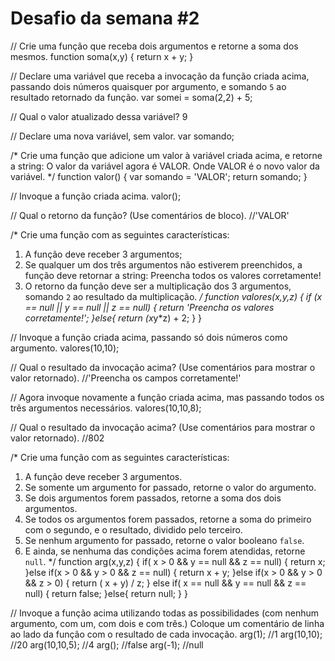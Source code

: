 # Desafio da semana #2

// Crie uma função que receba dois argumentos e retorne a soma dos mesmos.
function soma(x,y) {
return x + y;
}

// Declare uma variável que receba a invocação da função criada acima, passando dois números quaisquer por argumento, e somando `5` ao resultado retornado da função.
var somei = soma(2,2) + 5;

// Qual o valor atualizado dessa variável?
9

// Declare uma nova variável, sem valor.
var somando;

/*
Crie uma função que adicione um valor à variável criada acima, e retorne a string:
    O valor da variável agora é VALOR.
Onde VALOR é o novo valor da variável.
*/
function valor() {
var somando = 'VALOR';
return somando;
}

// Invoque a função criada acima.
valor();

// Qual o retorno da função? (Use comentários de bloco).
//'VALOR'

/*
Crie uma função com as seguintes características:
1. A função deve receber 3 argumentos;
2. Se qualquer um dos três argumentos não estiverem preenchidos, a função deve retornar a string:
    Preencha todos os valores corretamente!
3. O retorno da função deve ser a multiplicação dos 3 argumentos, somando `2` ao resultado da multiplicação.
*/
function valores(x,y,z) {
if (x == null || y == null || z == null) {
return 'Preencha os valores corretamente!';
 }else{
 return (x*y*z) + 2;
 }
} 

// Invoque a função criada acima, passando só dois números como argumento.
valores(10,10);

// Qual o resultado da invocação acima? (Use comentários para mostrar o valor retornado).
//'Preencha os campos corretamente!'

// Agora invoque novamente a função criada acima, mas passando todos os três argumentos necessários.
valores(10,10,8);

// Qual o resultado da invocação acima? (Use comentários para mostrar o valor retornado).
//802

/*
Crie uma função com as seguintes características:
1. A função deve receber 3 argumentos.
2. Se somente um argumento for passado, retorne o valor do argumento.
3. Se dois argumentos forem passados, retorne a soma dos dois argumentos.
4. Se todos os argumentos forem passados, retorne a soma do primeiro com o segundo, e o resultado, dividido pelo terceiro.
5. Se nenhum argumento for passado, retorne o valor booleano `false`.
6. E ainda, se nenhuma das condições acima forem atendidas, retorne `null`.
*/
function arg(x,y,z) {
    if( x > 0 && y == null && z == null) {
     return x;
     }else if(x > 0 && y > 0 && z == null) {
     return x + y;
     }else if(x > 0 && y > 0 && z > 0) {
     return ( x + y) / z;
     } else if( x == null && y == null && z == null) {
     return false;
     }else{
     return null;
     }
     }

// Invoque a função acima utilizando todas as possibilidades (com nenhum argumento, com um, com dois e com três.) Coloque um comentário de linha ao lado da função com o resultado de cada invocação.
arg(1);
//1
arg(10,10);
//20
arg(10,10,5);
//4
arg();
//false
arg(-1);
//null
